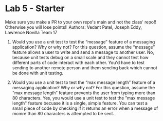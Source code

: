 # Lab 5 - Starter
Make sure you make a PR to your own repo's main and not the class' repo!! Otherwise you will lose points!!
Authors: Vedant Patel, Joseph Eddy, Lawrence Novilla
Team 17

1) Would you use a unit test to test the “message” feature of a messaging application? Why or why not? For this question, assume the “message” feature allows a user to write and send a message to another user.
No, because unit tests debug on a small scale and they cannot test how different parts of code interact with each other. You'd have to test sending to another remote person and them sending back which cannot be done with unit testing.

2) Would you use a unit test to test the “max message length” feature of a messaging application? Why or why not? For this question, assume the “max message length” feature prevents the user from typing more than 80 characters.
Yes, you would use a unit test to test the "max message length" feature becuase it is a single, simple feature. You can test a small piece of code by checking if it returns an error when a message of momre than 80 characters is attempted to be sent.
